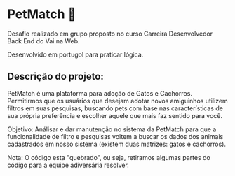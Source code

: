 # PetMatch 🐾

Desafio realizado em grupo proposto no curso Carreira Desenvolvedor Back End do Vai na Web.

Desenvolvido em portugol para praticar lógica.

## Descrição do projeto: 

PetMatch é uma plataforma para adoção de Gatos e Cachorros. Permitirmos que os usuários que desejam adotar novos amiguinhos utilizem filtros em suas pesquisas, buscando pets com base nas características de sua própria preferência e escolher aquele que mais faz sentido para você.

Objetivo: Análisar e dar manutenção no sistema da PetMatch para que a funcionalidade de filtro e pesquisas voltem a buscar os dados dos animais cadastrados em nosso sistema (existem duas matrizes: gatos e cachorros).

Nota: O código esta "quebrado", ou seja, retiramos algumas partes do código para a equipe adiversária resolver.
